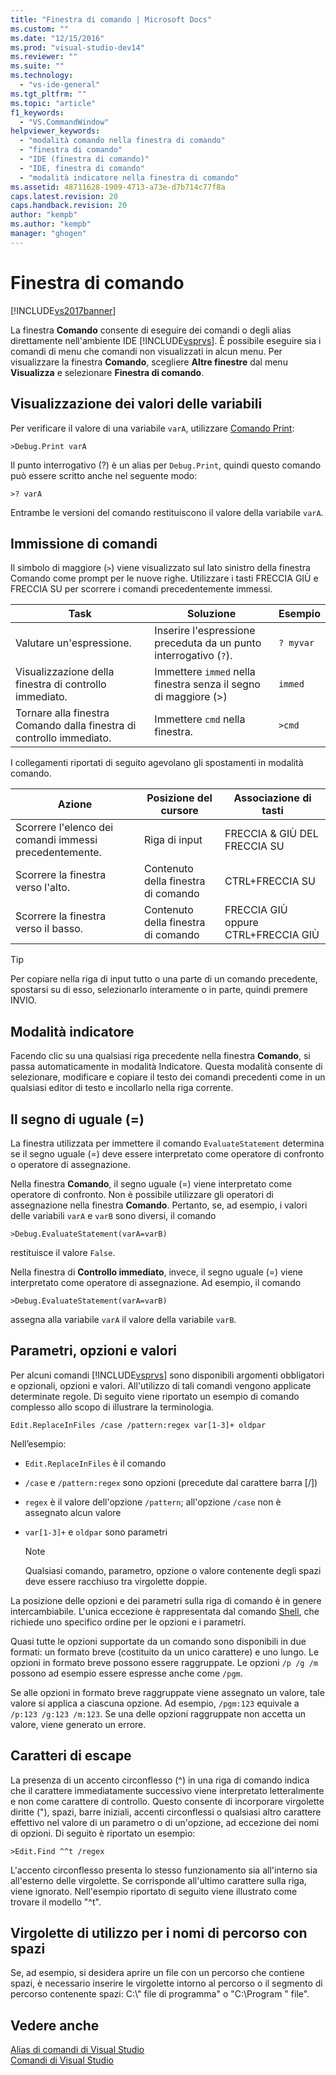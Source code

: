```yaml
---
title: "Finestra di comando | Microsoft Docs"
ms.custom: ""
ms.date: "12/15/2016"
ms.prod: "visual-studio-dev14"
ms.reviewer: ""
ms.suite: ""
ms.technology: 
  - "vs-ide-general"
ms.tgt_pltfrm: ""
ms.topic: "article"
f1_keywords: 
  - "VS.CommandWindow"
helpviewer_keywords: 
  - "modalità comando nella finestra di comando"
  - "finestra di comando"
  - "IDE (finestra di comando)"
  - "IDE, finestra di comando"
  - "modalità indicatore nella finestra di comando"
ms.assetid: 48711628-1909-4713-a73e-d7b714c77f8a
caps.latest.revision: 20
caps.handback.revision: 20
author: "kempb"
ms.author: "kempb"
manager: "ghogen"
---
```

# Finestra di comando
[!INCLUDE[vs2017banner](../../code-quality/includes/vs2017banner.md)]

La finestra **Comando** consente di eseguire dei comandi o degli alias direttamente nell'ambiente IDE [!INCLUDE[vsprvs](../../code-quality/includes/vsprvs_md.md)].  È possibile eseguire sia i comandi di menu che comandi non visualizzati in alcun menu.  Per visualizzare la finestra **Comando**, scegliere **Altre finestre** dal menu **Visualizza** e selezionare **Finestra di comando**.  
  
## Visualizzazione dei valori delle variabili  
 Per verificare il valore di una variabile `varA`, utilizzare [Comando Print](../../ide/reference/print-command.md):  
  
```  
>Debug.Print varA  
```  
  
 Il punto interrogativo \(?\) è un alias per `Debug.Print`, quindi questo comando può essere scritto anche nel seguente modo:  
  
```  
>? varA  
```  
  
 Entrambe le versioni del comando restituiscono il valore della variabile `varA`.  
  
## Immissione di comandi  
 Il simbolo di maggiore \(`>`\) viene visualizzato sul lato sinistro della finestra Comando come prompt per le nuove righe.  Utilizzare i tasti FRECCIA GIÙ e FRECCIA SU per scorrere i comandi precedentemente immessi.  
  
|Task|Soluzione|Esempio|  
|----------|---------------|-------------|  
|Valutare un'espressione.|Inserire l'espressione preceduta da un punto interrogativo \(`?`\).|`? myvar`|  
|Visualizzazione della finestra di controllo immediato.|Immettere `immed` nella finestra senza il segno di maggiore \(\>\)|`immed`|  
|Tornare alla finestra Comando dalla finestra di controllo immediato.|Immettere `cmd` nella finestra.|`>cmd`|  
  
 I collegamenti riportati di seguito agevolano gli spostamenti in modalità comando.  
  
|Azione|Posizione del cursore|Associazione di tasti|  
|------------|---------------------------|---------------------------|  
|Scorrere l'elenco dei comandi immessi precedentemente.|Riga di input|FRECCIA & GIÙ DEL FRECCIA SU|  
|Scorrere la finestra verso l'alto.|Contenuto della finestra di comando|CTRL\+FRECCIA SU|  
|Scorrere la finestra verso il basso.|Contenuto della finestra di comando|FRECCIA GIÙ oppure CTRL\+FRECCIA GIÙ|  
  
> [!TIP]
>  Per copiare nella riga di input tutto o una parte di un comando precedente, spostarsi su di esso, selezionarlo interamente o in parte, quindi premere INVIO.  
  
## Modalità indicatore  
 Facendo clic su una qualsiasi riga precedente nella finestra **Comando**, si passa automaticamente in modalità Indicatore.  Questa modalità consente di selezionare, modificare e copiare il testo dei comandi precedenti come in un qualsiasi editor di testo e incollarlo nella riga corrente.  
  
## Il segno di uguale \(\=\)  
 La finestra utilizzata per immettere il comando `EvaluateStatement` determina se il segno uguale \(\=\) deve essere interpretato come operatore di confronto o operatore di assegnazione.  
  
 Nella finestra **Comando**, il segno uguale \(\=\) viene interpretato come operatore di confronto.  Non è possibile utilizzare gli operatori di assegnazione nella finestra **Comando**.  Pertanto, se, ad esempio, i valori delle variabili `varA` e `varB` sono diversi, il comando  
  
```  
>Debug.EvaluateStatement(varA=varB)  
```  
  
 restituisce il valore `False`.  
  
 Nella finestra di **Controllo immediato**, invece, il segno uguale \(\=\) viene interpretato come operatore di assegnazione.  Ad esempio, il comando  
  
```  
>Debug.EvaluateStatement(varA=varB)  
```  
  
 assegna alla variabile `varA` il valore della variabile `varB`.  
  
## Parametri, opzioni e valori  
 Per alcuni comandi [!INCLUDE[vsprvs](../../code-quality/includes/vsprvs_md.md)] sono disponibili argomenti obbligatori e opzionali, opzioni e valori.  All'utilizzo di tali comandi vengono applicate determinate regole.  Di seguito viene riportato un esempio di comando complesso allo scopo di illustrare la terminologia.  
  
```  
Edit.ReplaceInFiles /case /pattern:regex var[1-3]+ oldpar   
```  
  
 Nell’esempio:  
  
-   `Edit.ReplaceInFiles` è il comando  
  
-   `/case` e `/pattern:regex` sono opzioni \(precedute dal carattere barra \[\/\]\)  
  
-   `regex` è il valore dell'opzione `/pattern`; all'opzione `/case` non è assegnato alcun valore  
  
-   `var[1-3]+` e `oldpar` sono parametri  
  
    > [!NOTE]
    >  Qualsiasi comando, parametro, opzione o valore contenente degli spazi deve essere racchiuso tra virgolette doppie.  
  
 La posizione delle opzioni e dei parametri sulla riga di comando è in genere intercambiabile. L'unica eccezione è rappresentata dal comando [Shell](../../ide/reference/shell-command.md), che richiede uno specifico ordine per le opzioni e i parametri.  
  
 Quasi tutte le opzioni supportate da un comando sono disponibili in due formati: un formato breve \(costituito da un unico carattere\) e uno lungo.  Le opzioni in formato breve possono essere raggruppate.  Le opzioni `/p /g /m` possono ad esempio essere espresse anche come `/pgm`.  
  
 Se alle opzioni in formato breve raggruppate viene assegnato un valore, tale valore si applica a ciascuna opzione.  Ad esempio, `/pgm:123` equivale a `/p:123 /g:123 /m:123`.  Se una delle opzioni raggruppate non accetta un valore, viene generato un errore.  
  
## Caratteri di escape  
 La presenza di un accento circonflesso \(^\) in una riga di comando indica che il carattere immediatamente successivo viene interpretato letteralmente e non come carattere di controllo.  Questo consente di incorporare virgolette diritte \("\), spazi, barre iniziali, accenti circonflessi o qualsiasi altro carattere effettivo nel valore di un parametro o di un'opzione, ad eccezione dei nomi di opzioni.  Di seguito è riportato un esempio:  
  
```  
>Edit.Find ^^t /regex  
```  
  
 L'accento circonflesso presenta lo stesso funzionamento sia all'interno sia all'esterno delle virgolette.  Se corrisponde all'ultimo carattere sulla riga, viene ignorato.  Nell'esempio riportato di seguito viene illustrato come trovare il modello "^t".  
  
## Virgolette di utilizzo per i nomi di percorso con spazi  
 Se, ad esempio, si desidera aprire un file con un percorso che contiene spazi, è necessario inserire le virgolette intorno al percorso o il segmento di percorso contenente spazi: C:\\" file di programma" o "C:\\Program " file".  
  
## Vedere anche  
 [Alias di comandi di Visual Studio](../../ide/reference/visual-studio-command-aliases.md)   
 [Comandi di Visual Studio](../../ide/reference/visual-studio-commands.md)